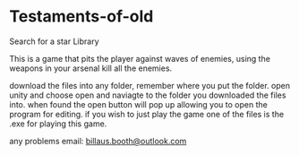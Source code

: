 # Testaments-of-old
Search for a star Library


This is a game that pits the player against waves of enemies, using the weapons in your arsenal kill all the enemies.

download the files into any folder, remember where you put the folder.
open unity and choose open and naviagte to the folder you downloaded the files into.
when found the open button will pop up allowing you to open the program for editing.
if you wish to just play the game one of the files is the .exe for playing this game.

any problems email: billaus.booth@outlook.com
